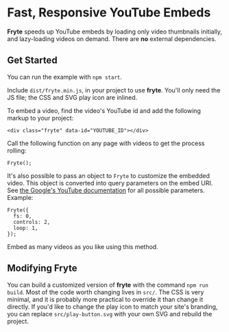 # Fast, Responsive YouTube Embeds

**Fryte** speeds up YouTube embeds by loading only video thumbnails
initially, and lazy-loading videos on demand. There are **no** external
dependencies.

## Get Started

You can run the example with `npm start`.

Include `dist/fryte.min.js`, in your project to use **fryte**. You'll
only need the JS file; the CSS and SVG play icon are inlined.

To embed a video, find the video's YouTube id and add the following
markup to your project:

```
<div class="fryte" data-id="YOUTUBE_ID"></div>
```

Call the following function on any page with videos to get the process
rolling:

```
Fryte();
```

It's also possible to pass an object to `Fryte` to customize the
embedded video. This object is converted into query parameters on the
embed URI. See [the Google's YouTube documentation][0] for all possible
parameters. Example:

```
Fryte({
  fs: 0,
  controls: 2,
  loop: 1,
});
```

Embed as many videos as you like using this method.

## Modifying Fryte

You can build a customized version of **fryte** with the command `npm
run build`. Most of the code worth changing lives in `src/`. The CSS is
very minimal, and it is probably more practical to override it than
change it directly. If you'd like to change the play icon to match your
site's branding, you can replace `src/play-button.svg` with your own SVG
and rebuild the project.

[0]: (https://developers.google.com/youtube/player_parameters)

